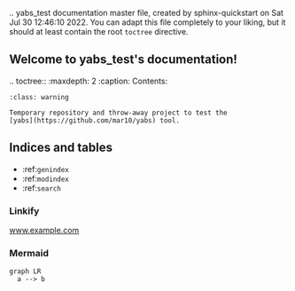 .. yabs_test documentation master file, created by
   sphinx-quickstart on Sat Jul 30 12:46:10 2022.
   You can adapt this file completely to your liking, but it should at least
   contain the root `toctree` directive.

## Welcome to yabs_test's documentation!

.. toctree::
   :maxdepth: 2
   :caption: Contents:

```{admonition} NOTE
:class: warning

Temporary repository and throw-away project to test the
[yabs](https://github.com/mar10/yabs) tool.
```


## Indices and tables

* :ref:`genindex`
* :ref:`modindex`
* :ref:`search`


### Linkify

www.example.com

### Mermaid
```{mermaid}
graph LR
  a --> b
```
